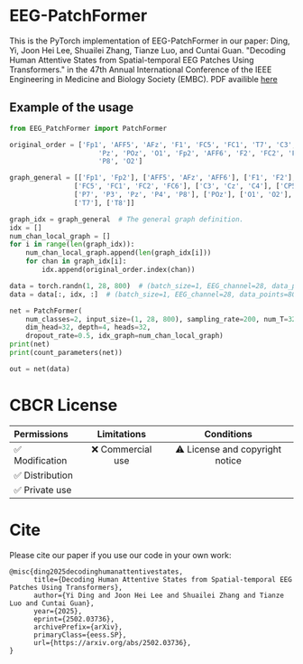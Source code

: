 # EEG-PatchFormer
This is the PyTorch implementation of EEG-PatchFormer in our paper:
Ding, Yi, Joon Hei Lee, Shuailei Zhang, Tianze Luo, and Cuntai Guan. "Decoding Human Attentive States from Spatial-temporal EEG Patches Using Transformers." in the 47th Annual International Conference of the IEEE Engineering in Medicine and Biology Society (EMBC). PDF availible [here](https://arxiv.org/abs/2502.03736)
## Example of the usage
```python
from EEG_PatchFormer import PatchFormer

original_order = ['Fp1', 'AFF5', 'AFz', 'F1', 'FC5', 'FC1', 'T7', 'C3', 'Cz', 'CP5', 'CP1', 'P7', 'P3',
                      'Pz', 'POz', 'O1', 'Fp2', 'AFF6', 'F2', 'FC2', 'FC6', 'C4', 'T8', 'CP2', 'CP6', 'P4',
                      'P8', 'O2']

graph_general = [['Fp1', 'Fp2'], ['AFF5', 'AFz', 'AFF6'], ['F1', 'F2'],
                ['FC5', 'FC1', 'FC2', 'FC6'], ['C3', 'Cz', 'C4'], ['CP5', 'CP1', 'CP2', 'CP6'],
                ['P7', 'P3', 'Pz', 'P4', 'P8'], ['POz'], ['O1', 'O2'],
                ['T7'], ['T8']]

graph_idx = graph_general  # The general graph definition.
idx = []
num_chan_local_graph = []
for i in range(len(graph_idx)):
    num_chan_local_graph.append(len(graph_idx[i]))
    for chan in graph_idx[i]:
        idx.append(original_order.index(chan))

data = torch.randn(1, 28, 800)  # (batch_size=1, EEG_channel=28, data_points=800)
data = data[:, idx, :]  # (batch_size=1, EEG_channel=28, data_points=800)

net = PatchFormer(
    num_classes=2, input_size=(1, 28, 800), sampling_rate=200, num_T=32, patch_time=20, patch_step=5,
    dim_head=32, depth=4, heads=32,
    dropout_rate=0.5, idx_graph=num_chan_local_graph)
print(net)
print(count_parameters(net))

out = net(data)
```

# CBCR License
| Permissions | Limitations | Conditions |
| :---         |     :---:      |          :---: |
| :white_check_mark: Modification   | :x: Commercial use   | :warning: License and copyright notice   |
| :white_check_mark: Distribution     |       |      |
| :white_check_mark: Private use     |        |      |

# Cite
Please cite our paper if you use our code in your own work:

```
@misc{ding2025decodinghumanattentivestates,
      title={Decoding Human Attentive States from Spatial-temporal EEG Patches Using Transformers}, 
      author={Yi Ding and Joon Hei Lee and Shuailei Zhang and Tianze Luo and Cuntai Guan},
      year={2025},
      eprint={2502.03736},
      archivePrefix={arXiv},
      primaryClass={eess.SP},
      url={https://arxiv.org/abs/2502.03736}, 
}
```
